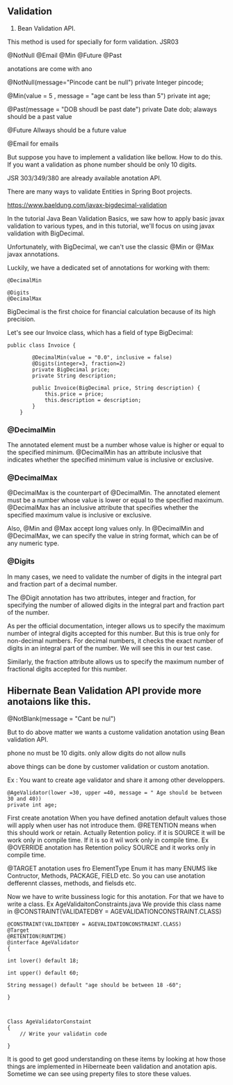 ## Validation




1. Bean Validation API.

This method is used for specially for form validation. JSR03


@NotNull
@Email
@Min
@Future
@Past

anotations are come with ano


@NotNull(message="Pincode cant be null")
private Integer pincode;


@Min(value = 5 , message = "age cant be less than 5")
private int age;

@Past(message = "DOB shoudl be past date")
private Date dob;
alaways should be a past value

@Future
Allways should be a future value


@Email
for emails

But suppose you have to implement a validation like bellow. How to do this.
If you want a validation as phone number should be only 10 digits.

JSR 303/349/380  are already available anotation API.



There are many ways to validate Entities in Spring Boot projects.


https://www.baeldung.com/javax-bigdecimal-validation

In the tutorial Java Bean Validation Basics, we saw how to apply basic javax validation to various types, and in this tutorial, we'll focus on using javax validation with BigDecimal.

Unfortunately, with BigDecimal, we can't use the classic @Min or @Max javax annotations.

Luckily, we have a dedicated set of annotations for working with them:

    @DecimalMin

    @Digits
    @DecimalMax

BigDecimal is the first choice for financial calculation because of its high precision.

Let's see our Invoice class, which has a field of type BigDecimal:


```
public class Invoice {
	 
	    @DecimalMin(value = "0.0", inclusive = false)
	    @Digits(integer=3, fraction=2)
	    private BigDecimal price;
	    private String description;
	 
	    public Invoice(BigDecimal price, String description) {
	        this.price = price;
	        this.description = description;
	    }
	}

```

### @DecimalMin

The annotated element must be a number whose value is higher or equal to the specified minimum. @DecimalMin has an attribute inclusive that indicates whether the specified minimum value is inclusive or exclusive.


### @DecimalMax

@DecimalMax is the counterpart of @DecimalMin. The annotated element must be a number whose value is lower or equal to the specified maximum. @DecimalMax has an inclusive attribute that specifies whether the specified maximum value is inclusive or exclusive.

Also, @Min and @Max accept long values only. In @DecimalMin and @DecimalMax, we can specify the value in string format, which can be of any numeric type.


### @Digits

In many cases, we need to validate the number of digits in the integral part and fraction part of a decimal number.

The @Digit annotation has two attributes, integer and fraction, for specifying the number of allowed digits in the integral part and fraction part of the number.

As per the official documentation, integer allows us to specify the maximum number of integral digits accepted for this number. But this is true only for non-decimal numbers. For decimal numbers, it checks the exact number of digits in an integral part of the number. We will see this in our test case.

Similarly, the fraction attribute allows us to specify the maximum number of fractional digits accepted for this number.









## Hibernate Bean Validation API provide more anotaions like this.

@NotBlank(message = "Cant be nul")


But to do above matter we wants a custome validation anotation using Bean validation API.

phone no must be 10 digits.
only allow digits
do not allow nulls

above things can be done by customer validation or custom anotation.



Ex : You want to create age validator and share it among other developpers.
```
@AgeValidator(lower =30, upper =40, message = " Age should be between 30 and 40))
private int age;
```

First create anotation
When you have defined anotation default values those will apply when user has not introduce them.
@RETENTION means when this should work or retain. Actually Retention policy. if it is SOURCE it will be work only in compile time. If it is so it wil work only in compile time. Ex @OVERRIDE anotation has Retention policy SOURCE and it works only in compile time.

@TARGET anotation uses fro ElementType Enum it has many ENUMS like Contructor, Methods, PACKAGE, FIELD etc.
So you can use anotation defferennt classes, methods, and fielsds etc.

Now we have to write bussiness logic for this anotation. For that we have to write a class. Ex AgeValidaitonConstraints.java We provide this class name in @CONSTRAINT(VALIDATEDBY = AGEVALIDATIONCONSTRAINT.CLASS)

```
@CONSTRAINT(VALIDATEDBY = AGEVALIDATIONCONSTRAINT.CLASS)
@Target
@RETENTION(RUNTIME)
@interface AgeValidator
{

int lover() default 18;

int upper() default 60;

String message() default "age should be between 18 -60";

}



Class AgeValidatorConstaint
{
    // Write your validatin code

}

```

It is good to get good understanding on these items by looking at how those things are implemented in Hiberneate been validation and anotation apis. Sometime we can see using preperty files to store these values.




